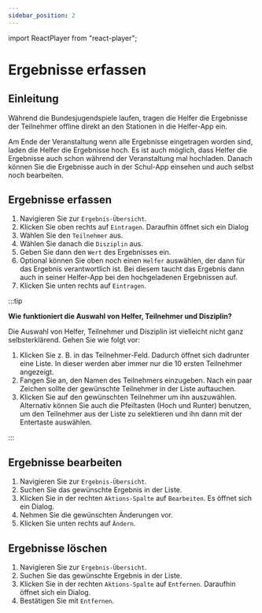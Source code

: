 ```yaml
---
sidebar_position: 2
---
```


import ReactPlayer from "react-player";

# Ergebnisse erfassen

<div className="video__wrapper">
  <ReactPlayer
    className="video__player"
    controls
    height="100%"
    config={{
      file: {
        attributes: {
          poster:
            "https://storage.googleapis.com/files.bujus.de/school-app-tutorials/school-app-ergebnisse-eintragen-tutorial-thumbnail.jpg",
        },
      },
    }}
    url="https://storage.googleapis.com/files.bujus.de/school-app-tutorials/school-app-ergebnisse-eintragen-tutorial.mp4"
    width="100%"
  />
</div>

## Einleitung

Während die Bundesjugendspiele laufen, tragen die Helfer die Ergebnisse der Teilnehmer offline direkt an den Stationen in die Helfer-App ein.

Am Ende der Veranstaltung wenn alle Ergebnisse eingetragen worden sind, laden die Helfer die Ergebnisse hoch. Es ist auch möglich, dass Helfer die Ergebnisse auch schon während der Veranstaltung mal hochladen. Danach können Sie die Ergebnisse auch in der Schul-App einsehen und auch selbst noch bearbeiten.

## Ergebnisse erfassen

1. Navigieren Sie zur `Ergebnis-Übersicht`.
2. Klicken Sie oben rechts auf `Eintragen`. Daraufhin öffnet sich ein Dialog
3. Wählen Sie den `Teilnehmer` aus.
4. Wählen Sie danach die `Disziplin` aus.
5. Geben Sie dann den `Wert` des Ergebnisses ein.
6. Optional können Sie oben noch einen `Helfer` auswählen, der dann für das Ergebnis verantwortlich ist. Bei diesem taucht das Ergebnis dann auch in seiner Helfer-App bei den hochgeladenen Ergebnissen auf.
7. Klicken Sie unten rechts auf `Eintragen`.

:::tip

**Wie funktioniert die Auswahl von Helfer, Teilnehmer und Disziplin?**

Die Auswahl von Helfer, Teilnehmer und Disziplin ist vielleicht nicht ganz selbsterklärend. Gehen Sie wie folgt vor:

1. Klicken Sie z. B. in das Teilnehmer-Feld. Dadurch öffnet sich dadrunter eine Liste. In dieser werden aber immer nur die 10 ersten Teilnehmer angezeigt.
2. Fangen Sie an, den Namen des Teilnehmers einzugeben. Nach ein paar Zeichen sollte der gewünschte Teilnehmer in der Liste auftauchen.
3. Klicken Sie auf den gewünschten Teilnehmer um ihn auszuwählen. Alternativ können Sie auch die Pfeiltasten (Hoch und Runter) benutzen, um den Teilnehmer aus der Liste zu selektieren und ihn dann mit der Entertaste auswählen.

:::

## Ergebnisse bearbeiten

1. Navigieren Sie zur `Ergebnis-Übersicht`.
2. Suchen Sie das gewünschte Ergebnis in der Liste.
3. Klicken Sie in der rechten `Aktions-Spalte` auf `Bearbeiten`. Es öffnet sich ein Dialog.
4. Nehmen Sie die gewünschten Änderungen vor.
5. Klicken Sie unten rechts auf `Ändern`.

## Ergebnisse löschen

1. Navigieren Sie zur `Ergebnis-Übersicht`.
2. Suchen Sie das gewünschte Ergebnis in der Liste.
3. Klicken Sie in der rechten `Aktions-Spalte` auf `Entfernen`. Daraufhin öffnet sich ein Dialog.
4. Bestätigen Sie mit `Entfernen`.

